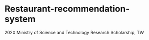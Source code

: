 # Restaurant-recommendation-system
2020 Ministry of Science and Technology Research Scholarship, TW

